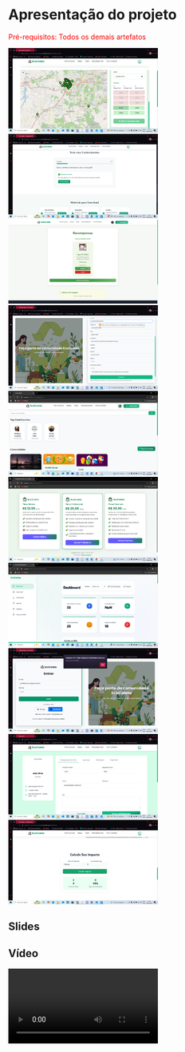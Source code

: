 
# Apresentação do projeto

<span style="color:red">Pré-requisitos: Todos os demais artefatos</span>
<p>
  <img src="../docs/image-13.png" alt="image-13" width="300" />
  <img src="../docs/image-15.png" alt="image-15" width="300" />
  <img src="../docs/image-17.png" alt="image-17" width="300" />
  <img src="../docs/image-3.png" alt="image-3" width="300" />
  <img src="../docs/image-36.png" alt="image-36" width="300" />
  <img src="../docs/image-43.png" alt="image-43" width="300" />
  <img src="../docs/image-44.png" alt="image-44" width="300" />
  <img src="../docs/image-6.png" alt="image-6" width="300" />
  <img src="../docs/image-7.png" alt="image-7" width="300" />
  <img src="../docs/image-8.png" alt="image-8" width="300" />
</p>

## Slides



## Vídeo

<video src="../docs/EcoColeta.mp4"></video>

